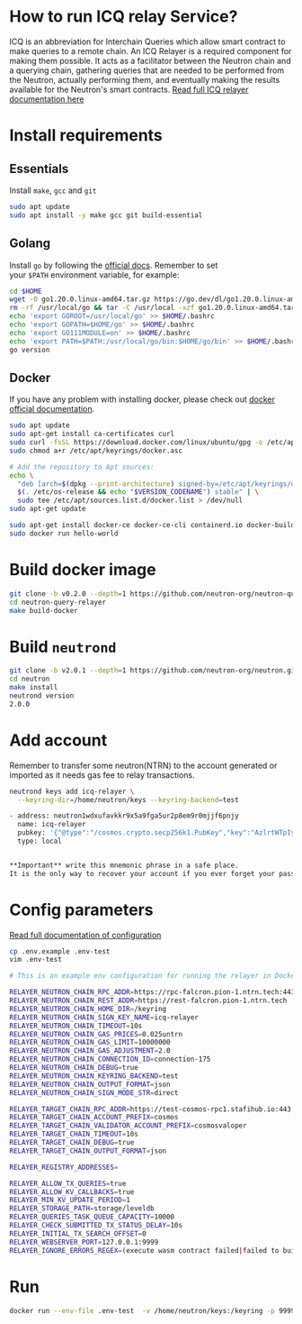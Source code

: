# How to run ICQ relay Service?

ICQ is an abbreviation for Interchain Queries which allow smart contract to make queries to a remote chain. An ICQ Relayer is a required component for making them possible. It acts as a facilitator between the Neutron chain and a querying chain, gathering queries that are needed to be performed from the Neutron, actually performing them, and eventually making the results available for the Neutron's smart contracts.  [Read full ICQ relayer documentation here](https://docs.neutron.org/relaying/icq-relayer)

# Install requirements
## Essentials

Install `make`, `gcc` and `git` 

```bash
sudo apt update
sudo apt install -y make gcc git build-essential
```

## Golang
Install `go` by following the [official docs](https://golang.org/doc/install). Remember to set your `$PATH` environment variable, for example:

```bash
cd $HOME
wget -O go1.20.0.linux-amd64.tar.gz https://go.dev/dl/go1.20.0.linux-amd64.tar.gz
rm -rf /usr/local/go && tar -C /usr/local -xzf go1.20.0.linux-amd64.tar.gz && rm go1.20.0.linux-amd64.tar.gz
echo 'export GOROOT=/usr/local/go' >> $HOME/.bashrc
echo 'export GOPATH=$HOME/go' >> $HOME/.bashrc
echo 'export GO111MODULE=on' >> $HOME/.bashrc
echo 'export PATH=$PATH:/usr/local/go/bin:$HOME/go/bin' >> $HOME/.bashrc && . $HOME/.bashrc
go version
```

## Docker
If you have any problem with installing docker, please check out [docker official documentation](https://docs.docker.com/engine/install/).
```bash
sudo apt update
sudo apt-get install ca-certificates curl
sudo curl -fsSL https://download.docker.com/linux/ubuntu/gpg -o /etc/apt/keyrings/docker.asc
sudo chmod a+r /etc/apt/keyrings/docker.asc

# Add the repository to Apt sources:
echo \
  "deb [arch=$(dpkg --print-architecture) signed-by=/etc/apt/keyrings/docker.asc] https://download.docker.com/linux/ubuntu \
  $(. /etc/os-release && echo "$VERSION_CODENAME") stable" | \
  sudo tee /etc/apt/sources.list.d/docker.list > /dev/null
sudo apt-get update

sudo apt-get install docker-ce docker-ce-cli containerd.io docker-buildx-plugin docker-compose-plugin
sudo docker run hello-world
```

# Build docker image

```bash
git clone -b v0.2.0 --depth=1 https://github.com/neutron-org/neutron-query-relayer
cd neutron-query-relayer
make build-docker
```

# Build `neutrond`

```bash
git clone -b v2.0.1 --depth=1 https://github.com/neutron-org/neutron.git
cd neutron
make install
neutrond version
2.0.0
```

# Add account

Remember to transfer some neutron(NTRN) to the account generated or imported as it needs gas fee to relay transactions.

```bash
neutrond keys add icq-relayer \
  --keyring-dir=/home/neutron/keys --keyring-backend=test

- address: neutron1wdxufavkkr9x5a9fga5ur2p8em9r0mjjf6pnjy
  name: icq-relayer
  pubkey: '{"@type":"/cosmos.crypto.secp256k1.PubKey","key":"AzlrtWTpIynQ0/MxJjteC2LMuYlPEutNhPeHQ9KGjKcR"}'
  type: local


**Important** write this mnemonic phrase in a safe place.
It is the only way to recover your account if you ever forget your password.

```

# Config parameters

[Read full documentation of configuration](https://github.com/neutron-org/neutron-query-relayer/blob/main/README.md#configuration)

```bash
cp .env.example .env-test
vim .env-test

# This is an example env configuration for running the relayer in Docker

RELAYER_NEUTRON_CHAIN_RPC_ADDR=https://rpc-falcron.pion-1.ntrn.tech:443
RELAYER_NEUTRON_CHAIN_REST_ADDR=https://rest-falcron.pion-1.ntrn.tech
RELAYER_NEUTRON_CHAIN_HOME_DIR=/keyring
RELAYER_NEUTRON_CHAIN_SIGN_KEY_NAME=icq-relayer
RELAYER_NEUTRON_CHAIN_TIMEOUT=10s
RELAYER_NEUTRON_CHAIN_GAS_PRICES=0.025untrn
RELAYER_NEUTRON_CHAIN_GAS_LIMIT=10000000
RELAYER_NEUTRON_CHAIN_GAS_ADJUSTMENT=2.0
RELAYER_NEUTRON_CHAIN_CONNECTION_ID=connection-175
RELAYER_NEUTRON_CHAIN_DEBUG=true
RELAYER_NEUTRON_CHAIN_KEYRING_BACKEND=test
RELAYER_NEUTRON_CHAIN_OUTPUT_FORMAT=json
RELAYER_NEUTRON_CHAIN_SIGN_MODE_STR=direct

RELAYER_TARGET_CHAIN_RPC_ADDR=https://test-cosmos-rpc1.stafihub.io:443
RELAYER_TARGET_CHAIN_ACCOUNT_PREFIX=cosmos
RELAYER_TARGET_CHAIN_VALIDATOR_ACCOUNT_PREFIX=cosmosvaloper
RELAYER_TARGET_CHAIN_TIMEOUT=10s
RELAYER_TARGET_CHAIN_DEBUG=true
RELAYER_TARGET_CHAIN_OUTPUT_FORMAT=json

RELAYER_REGISTRY_ADDRESSES=

RELAYER_ALLOW_TX_QUERIES=true
RELAYER_ALLOW_KV_CALLBACKS=true
RELAYER_MIN_KV_UPDATE_PERIOD=1
RELAYER_STORAGE_PATH=storage/leveldb
RELAYER_QUERIES_TASK_QUEUE_CAPACITY=10000
RELAYER_CHECK_SUBMITTED_TX_STATUS_DELAY=10s
RELAYER_INITIAL_TX_SEARCH_OFFSET=0
RELAYER_WEBSERVER_PORT=127.0.0.1:9999
RELAYER_IGNORE_ERRORS_REGEX=(execute wasm contract failed|failed to build tx query string)
```

# Run

```bash
docker run --env-file .env-test  -v /home/neutron/keys:/keyring -p 9999:9999 neutron-org/neutron-query-relayer
```